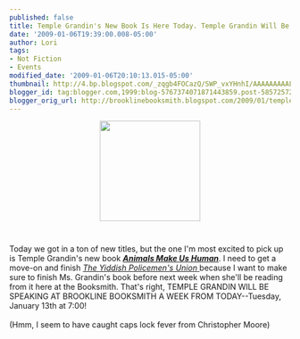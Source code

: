 ```yaml
---
published: false
title: Temple Grandin's New Book Is Here Today. Temple Grandin Will Be Here Next Week!
date: '2009-01-06T19:39:00.008-05:00'
author: Lori
tags:
- Not Fiction
- Events
modified_date: '2009-01-06T20:10:13.015-05:00'
thumbnail: http://4.bp.blogspot.com/_zqgb4FOCazQ/SWP_vxYHnhI/AAAAAAAAALo/z-Ej03atHrQ/s72-c/animals.jpg
blogger_id: tag:blogger.com,1999:blog-5767374071871443859.post-5857257283015147774
blogger_orig_url: http://brooklinebooksmith.blogspot.com/2009/01/temple-grandins-new-book-is-here-today.html
---
```


<a href="http://4.bp.blogspot.com/_zqgb4FOCazQ/SWP_vxYHnhI/AAAAAAAAALo/z-Ej03atHrQ/s1600-h/animals.jpg"><img id="BLOGGER_PHOTO_ID_5288351583636528658" style="DISPLAY: block; MARGIN: 0px auto 10px; WIDTH: 180px; CURSOR: hand; HEIGHT: 180px; TEXT-ALIGN: center" alt="" src="http://4.bp.blogspot.com/_zqgb4FOCazQ/SWP_vxYHnhI/AAAAAAAAALo/z-Ej03atHrQ/s320/animals.jpg" border="0" /></a><br /><div>Today we got in a ton of new titles, but the one I'm most excited to pick up is Temple Grandin's new book <strong><em><a href="http://brookline.booksense.com/NASApp/store/Product?s=showproduct&amp;isbn=9780151014897">Animals Make Us Human</a></em></strong>. I need to get a move-on and finish <a href="http://brookline.booksense.com/NASApp/store/Product?s=showproduct&amp;isbn=9780007149834"><em>The Yiddish Policemen's Union</em> </a>because I want to make sure to finish Ms. Grandin's book before next week when she'll be reading from it here at the Booksmith. That's right, TEMPLE GRANDIN WILL BE SPEAKING AT BROOKLINE BOOKSMITH A WEEK FROM TODAY--Tuesday, January 13th at 7:00! </div><br /><div>(Hmm, I seem to have caught caps lock fever from Christopher Moore) </div>